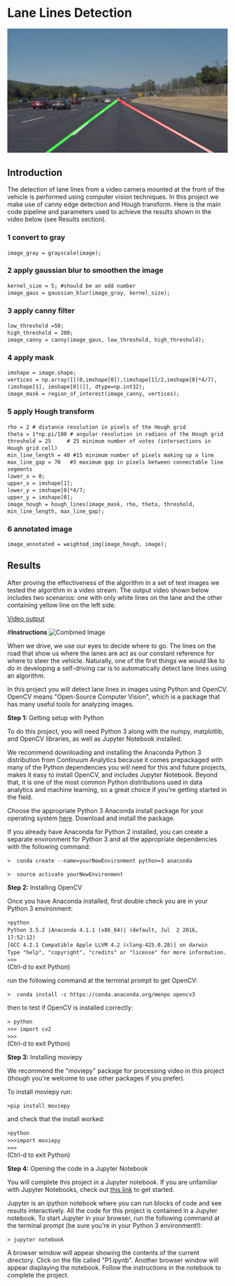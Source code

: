 # Lane Lines Detection

![Example](processed_images/solidWhiteCurve.jpg)

## Introduction

The detection of lane lines from a video camera mounted at the front of the vehicle is performed using computer vision techniques.
In this project we make use of canny edge detection and Hough transform.
Here is the main code pipeline and parameters used to achieve the results shown in the video below (see Results section).


### 1 convert to gray
    image_gray = grayscale(image);

### 2 apply gaussian blur to smoothen the image
    kernel_size = 5; #should be an odd number
    image_gaus = gaussian_blur(image_gray, kernel_size);

### 3 apply canny filter
    low_threshold =50;
    high_threshold = 200;
    image_canny = canny(image_gaus, low_threshold, high_threshold);

### 4 apply mask
    imshape = image.shape;
    vertices = np.array([[(0,imshape[0]),(imshape[1]/2,imshape[0]*4/7), (imshape[1], imshape[0])]], dtype=np.int32);
    image_mask = region_of_interest(image_canny, vertices);

### 5 apply Hough transform
    rho = 2 # distance resolution in pixels of the Hough grid
    theta = 1*np.pi/180 # angular resolution in radians of the Hough grid
    threshold = 25     # 25 minimum number of votes (intersections in Hough grid cell)
    min_line_length = 40 #15 minimum number of pixels making up a line
    max_line_gap = 70   #3 maximum gap in pixels between connectable line segments
    lower_x = 0;
    upper_x = imshape[1];
    lower_y = imshape[0]*4/7;
    upper_y = imshape[0];
    image_hough = hough_lines(image_mask, rho, theta, threshold, min_line_length, max_line_gap);
    
### 6 annotated image
    image_annotated = weighted_img(image_hough, image);


## Results

After proving the effectiveness of the algorithm in a set of test images we tested the algorithm in a video stream.
The output video shown below includes two scenarios: one with only white lines on the lane and the other containing yellow line on the left side.

[Video output](https://youtu.be/kWLLaCt5TG0)




#**Instructions** 
<img src="laneLines_thirdPass.jpg" width="480" alt="Combined Image" />

When we drive, we use our eyes to decide where to go.  The lines on the road that show us where the lanes are act as our constant reference for where to steer the vehicle.  Naturally, one of the first things we would like to do in developing a self-driving car is to automatically detect lane lines using an algorithm.

In this project you will detect lane lines in images using Python and OpenCV.  OpenCV means "Open-Source Computer Vision", which is a package that has many useful tools for analyzing images.  

**Step 1:** Getting setup with Python

To do this project, you will need Python 3 along with the numpy, matplotlib, and OpenCV libraries, as well as Jupyter Notebook installed. 

We recommend downloading and installing the Anaconda Python 3 distribution from Continuum Analytics because it comes prepackaged with many of the Python dependencies you will need for this and future projects, makes it easy to install OpenCV, and includes Jupyter Notebook.  Beyond that, it is one of the most common Python distributions used in data analytics and machine learning, so a great choice if you're getting started in the field.

Choose the appropriate Python 3 Anaconda install package for your operating system <A HREF="https://www.continuum.io/downloads" target="_blank">here</A>.   Download and install the package.

If you already have Anaconda for Python 2 installed, you can create a separate environment for Python 3 and all the appropriate dependencies with the following command:

`>  conda create --name=yourNewEnvironment python=3 anaconda`

`>  source activate yourNewEnvironment`

**Step 2:** Installing OpenCV

Once you have Anaconda installed, first double check you are in your Python 3 environment:

`>python`    
`Python 3.5.2 |Anaconda 4.1.1 (x86_64)| (default, Jul  2 2016, 17:52:12)`  
`[GCC 4.2.1 Compatible Apple LLVM 4.2 (clang-425.0.28)] on darwin`  
`Type "help", "copyright", "credits" or "license" for more information.`  
`>>>`   
(Ctrl-d to exit Python)

run the following command at the terminal prompt to get OpenCV:

`>  conda install -c https://conda.anaconda.org/menpo opencv3`

then to test if OpenCV is installed correctly:

`> python`  
`>>> import cv2`  
`>>>`  
(Ctrl-d to exit Python)

**Step 3:** Installing moviepy  

We recommend the "moviepy" package for processing video in this project (though you're welcome to use other packages if you prefer).  

To install moviepy run:

`>pip install moviepy`  

and check that the install worked:

`>python`  
`>>>import moviepy`  
`>>>`  
(Ctrl-d to exit Python)

**Step 4:** Opening the code in a Jupyter Notebook

You will complete this project in a Jupyter notebook.  If you are unfamiliar with Jupyter Notebooks, check out <A HREF="https://jupyter-notebook-beginner-guide.readthedocs.io/en/latest/" target="_blank">this link</A> to get started.

Jupyter is an ipython notebook where you can run blocks of code and see results interactively.  All the code for this project is contained in a Jupyter notebook. To start Jupyter in your browser, run the following command at the terminal prompt (be sure you're in your Python 3 environment!):

`> jupyter notebook`

A browser window will appear showing the contents of the current directory.  Click on the file called "P1.ipynb".  Another browser window will appear displaying the notebook.  Follow the instructions in the notebook to complete the project.  
